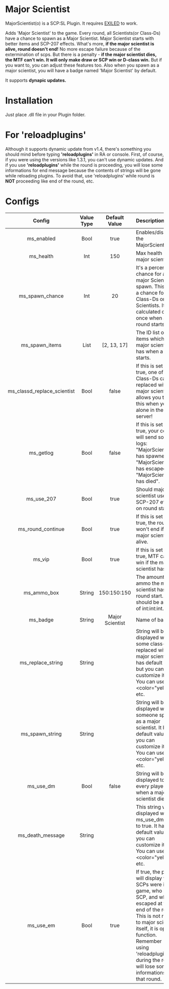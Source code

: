 # Major Scientist

MajorScientist(o) is a SCP:SL Plugin. It requires [EXILED] to work.

Adds 'Major Scientist' to the game. Every round, all Scientists(or Class-Ds) have a chance to spawn as a Major Scientist. Major Scientist starts with better items and SCP-207 effects. What's more, <b>if the major scientist is alive, round doesn't end!</b> No more escape failure because of the extermination of scps. But there is a penalty - <b>if the major scientist dies, the MTF can't win. It will only make draw or SCP win or D-class win.</b> But if you want to, you can adjust these features too.
Also when you spawn as a major scientist, you will have a badge named 'Major Scientist' by default.

It supports <b>dynapic updates.</b>

# Installation

Just place .dll file in your Plugin folder.

# For 'reloadplugins'

Although it supports dynamic update from v1.4, there's something you should mind before typing <b>'reloadplugins'</b> in RA or console. First, of course, if you were using the versions like 1.3.1, you can't use dynamic updates. And if you use <b>'reloadplugins'</b> while the round is proceeding, you will lose some informations for end message because the contents of strings will be gone while reloading plugins. To avoid that, use 'reloadplugins' while round is <b>NOT</b> proceeding like end of the round, etc.

# Configs

| Config        | Value Type | Default Value | Description |
| :-------------: | :---------: | :------: | :--------- |
| ms_enabled | Bool | true | Enables/disables the MajorScientist(o). |
| ms_health | Int | 150 | Max health of major scientist. |
| ms_spawn_chance | Int | 20 | It's a percent chance for a major Scientist to spawn. This is not a chance for each Class-Ds or Scientists. It is calculated only once when a round starts. |
| ms_spawn_items | List | [2, 13, 17] | The ID list of items which the major scientist has when a round starts. | 
| ms_classd_replace_scientist | Bool | false | If this is set to true, one of the Class-Ds can be replaced with major scientist. It allows you to test this when you're alone in the server! |
| ms_getlog | Bool | false | If this is set to true, your console will send some logs: "MajorScientist has spawned", "MajorScientist has escaped", "MajorScientist has died". |
| ms_use_207 | Bool | true | Should major scientist use SCP-207 effect on round start. |
| ms_round_continue | Bool | true | If this is set to true, the round won't end if the major scientist is alive. |
| ms_vip | Bool | true | If this is set to true, MTF can't win if the major scientist has died. |
| ms_ammo_box | String | 150:150:150 | The amount of ammo the major scientist has on round start. It should be a form of int:int:int. |
| ms_badge | String | Major Scientist | Name of badge. |
| ms_replace_string | String |  | String will be displayed when some class-D is replaced with major scientist. It has default value, but you can customize it too. You can use <color="yellow"></color>, etc. |
| ms_spawn_string | String |  | String will be displayed when someone spawn as a major scientist. It has default value, but you can customize it too. You can use <color="yellow"></color>, etc. |
| ms_use_dm | Bool | false | String will be displayed to every player when a major scientist dies. |
| ms_death_message | String |  | This string will be displayed when ms_use_dm is set to true. It has default value, but you can customize it too. You can use <color="yellow"></color>, etc. |
| ms_use_em | Bool | true | If true, the plugin will display which SCPs were in game, who killed SCP, and who escaped at the end of the round. This is not related to major scientist itself, it is optional function. Remember - using 'reloadplugins' during the round will lose some informations in that round. |




















[EXILED]: https://github.com/galaxy119/EXILED
